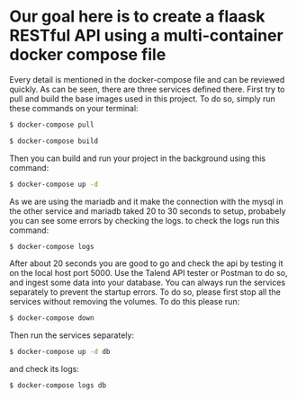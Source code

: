 # Our goal here is to create a flaask RESTful API using a multi-container docker compose file
Every detail is mentioned in the docker-compose file and can be reviewed quickly. As can be seen, there are three services defined there.
First try to pull and build the base images used in this project.
To do so, simply run these commands on your terminal:
```bash
$ docker-compose pull
```
```bash
$ docker-compose build
```
Then you can build and run your project in the background using this command:
```bash
$ docker-compose up -d
```
As we are using the mariadb and it make the connection with the mysql in the other service and mariadb taked 20 to 30 seconds to setup, probabely you can see some errors by checking the logs.
to check the logs run this command:
```bash
$ docker-compose logs
```
After about 20 seconds you are good to go and check the api by testing it on the local host port 5000.
Use the Talend API tester or Postman to do so, and ingest some data into your database.
You can always run the services separately to prevent the startup errors.
To do so, please first stop all the services without removing the volumes. To do this please run:
```bash
$ docker-compose down
```
Then run the services separately:
```bash
$ docker-compose up -d db
```
and check its logs:
```bash
$ docker-compose logs db
```



